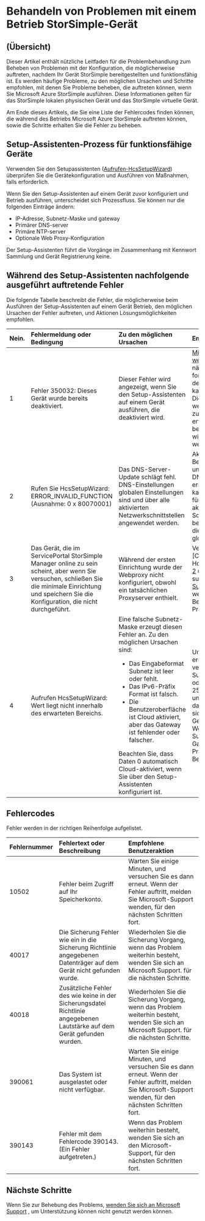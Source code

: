 <properties 
   pageTitle="Behandeln von Problemen mit einem bereitgestellten StorSimple Gerät | Microsoft Azure"
   description="Beschreibt, wie diagnostizieren und beheben aufgetretenen auf einem StorSimple Gerät, das aktuell bereitgestellten und funktionsfähig ist."
   services="storsimple"
   documentationCenter="NA"
   authors="SharS"
   manager="carmonm"
   editor="" />
<tags 
   ms.service="storsimple"
   ms.devlang="NA"
   ms.topic="article"
   ms.tgt_pltfrm="NA"
   ms.workload="TBD"
   ms.date="05/16/2016"
   ms.author="v-sharos" />

# <a name="troubleshoot-an-operational-storsimple-device"></a>Behandeln von Problemen mit einem Betrieb StorSimple-Gerät

## <a name="overview"></a>(Übersicht)

Dieser Artikel enthält nützliche Leitfaden für die Problembehandlung zum Beheben von Problemen mit der Konfiguration, die möglicherweise auftreten, nachdem Ihr Gerät StorSimple bereitgestellten und funktionsfähig ist. Es werden häufige Probleme, zu den möglichen Ursachen und Schritte empfohlen, mit denen Sie Probleme beheben, die auftreten können, wenn Sie Microsoft Azure StorSimple ausführen. Diese Informationen gelten für das StorSimple lokalen physischen Gerät und das StorSimple virtuelle Gerät.

Am Ende dieses Artikels, die Sie eine Liste der Fehlercodes finden können, die während des Betriebs Microsoft Azure StorSimple auftreten können, sowie die Schritte erhalten Sie die Fehler zu beheben. 

## <a name="setup-wizard-process-for-operational-devices"></a>Setup-Assistenten-Prozess für funktionsfähige Geräte

Verwenden Sie den Setupassistenten ([Aufrufen-HcsSetupWizard][1]) überprüfen Sie die Gerätekonfiguration und Ausführen von Maßnahmen, falls erforderlich.

Wenn Sie den Setup-Assistenten auf einem Gerät zuvor konfiguriert und Betrieb ausführen, unterscheidet sich Prozessfluss. Sie können nur die folgenden Einträge ändern:

- IP-Adresse, Subnetz-Maske und gateway
- Primärer DNS-server
- Primäre NTP-server
- Optionale Web Proxy-Konfiguration

Der Setup-Assistenten führt die Vorgänge im Zusammenhang mit Kennwort Sammlung und Gerät Registrierung keine.

## <a name="errors-that-occur-during-subsequent-runs-of-the-setup-wizard"></a>Während des Setup-Assistenten nachfolgende ausgeführt auftretende Fehler

Die folgende Tabelle beschreibt die Fehler, die möglicherweise beim Ausführen der Setup-Assistenten auf einem Gerät Betrieb, den möglichen Ursachen der Fehler auftreten, und Aktionen Lösungsmöglichkeiten empfohlen. 

| Nein. | Fehlermeldung oder Bedingung | Zu den möglichen Ursachen | Empfohlene Aktion |
|:--- |:-------------------------- |:--------------- |:------------------ |
|  1  | Fehler 350032: Dieses Gerät wurde bereits deaktiviert. | Dieser Fehler wird angezeigt, wenn Sie den Setup-Assistenten auf einem Gerät ausführen, die deaktiviert wird. | [Microsoft-Support wenden](storsimple-contact-microsoft-support.md) für den nächsten Schritten fort. Eine deaktivierte Geräte kann nicht im Dienst platziert werden. Eine Fabrik zurücksetzen kann erforderlich sein, bevor das Gerät wieder aktiviert werden kann. |
|  2  | Rufen Sie HcsSetupWizard: ERROR_INVALID_FUNCTION (Ausnahme: 0 x 80070001) | Das DNS-Server-Update schlägt fehl. DNS-Einstellungen globalen Einstellungen sind und über alle aktivierten Netzwerkschnittstellen angewendet werden. | Aktivieren Sie die Benutzeroberfläche und wenden Sie die DNS-Einstellungen erneut an. Dies kann im Netzwerk für andere aktivierten Schnittstellen beeinträchtigen, da diese Einstellungen global sind. |
|  3  | Das Gerät, die im ServicePortal StorSimple Manager online zu sein scheint, aber wenn Sie versuchen, schließen Sie die minimale Einrichtung und speichern Sie die Konfiguration, die nicht durchgeführt. | Während der ersten Einrichtung wurde der Webproxy nicht konfiguriert, obwohl ein tatsächlichen Proxyserver enthielt. | Verwenden Sie das [Cmdlet Test-HcsmConnection] [ 2] um den Fehler zu suchen. [Microsoft-Support wenden](storsimple-contact-microsoft-support.md) , wenn Sie nicht zur Behebung des Problems können. |
|  4  | Aufrufen HcsSetupWizard: Wert liegt nicht innerhalb des erwarteten Bereichs. | Eine falsche Subnetz-Maske erzeugt diesen Fehler an. Zu den möglichen Ursachen sind: <ul><li> Das Eingabeformat Subnetz ist leer oder fehlt.</li><li>Das IPv6-Präfix Format ist falsch.</li><li>Die Benutzeroberfläche ist Cloud aktiviert, aber das Gateway ist fehlender oder falscher.</li></ul>Beachten Sie, dass Daten 0 automatisch Cloud-aktiviert, wenn Sie über den Setup-Assistenten konfiguriert ist. | Um das Problem zu ermitteln, verwenden Sie Subnetz 0.0.0.0 oder 256.256.256.256, und klicken Sie dann sehen Sie sich die Ausgabe. Geben Sie richtigen Werte für die Subnetz-Maske, Gateway und IPv6-Präfix, je nach Bedarf. |
 
## <a name="error-codes"></a>Fehlercodes

Fehler werden in der richtigen Reihenfolge aufgelistet.

|Fehlernummer|Fehlertext oder Beschreibung|Empfohlene Benutzeraktion|
|:---|:---|:---|
|10502|Fehler beim Zugriff auf Ihr Speicherkonto.|Warten Sie einige Minuten, und versuchen Sie es dann erneut. Wenn der Fehler auftritt, melden Sie Microsoft-Support wenden, für den nächsten Schritten fort.|
|40017|Die Sicherung Fehler wie ein in die Sicherung Richtlinie angegebenen Datenträger auf dem Gerät nicht gefunden wurde.|Wiederholen Sie die Sicherung Vorgang, wenn das Problem weiterhin besteht, wenden Sie sich an Microsoft Support. für die nächsten Schritte.|
|40018|Zusätzliche Fehler des wie keine in der Sicherungsdatei Richtlinie angegebenen Lautstärke auf dem Gerät gefunden wurden. |Wiederholen Sie die Sicherung Vorgang, wenn das Problem weiterhin besteht, wenden Sie sich an Microsoft Support. für die nächsten Schritte.|
|390061|Das System ist ausgelastet oder nicht verfügbar.|Warten Sie einige Minuten, und versuchen Sie es dann erneut. Wenn der Fehler auftritt, melden Sie Microsoft-Support wenden, für den nächsten Schritten fort.|
|390143|Fehler mit dem Fehlercode 390143. (Ein Fehler aufgetreten.)|Wenn das Problem weiterhin besteht, wenden Sie sich an den Microsoft-Support, für den nächsten Schritten fort.|

## <a name="next-steps"></a>Nächste Schritte

Wenn Sie zur Behebung des Problems, [wenden Sie sich an Microsoft Support](storsimple-contact-microsoft-support.md) , um Unterstützung können nicht genutzt werden können. 


[1]: https://technet.microsoft.com/en-us/%5Clibrary/Dn688135(v=WPS.630).aspx
[2]: https://technet.microsoft.com/en-us/%5Clibrary/Dn715782(v=WPS.630).aspx
